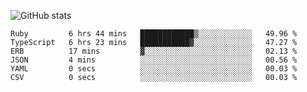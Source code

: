![GitHub stats](https://github-readme-stats.vercel.app/api?username=ksk001100&show_icons=true&theme=tokyonight)

<!--START_SECTION:waka-->

```text
Ruby         6 hrs 44 mins   ████████████▒░░░░░░░░░░░░   49.96 %
TypeScript   6 hrs 23 mins   ███████████▓░░░░░░░░░░░░░   47.27 %
ERB          17 mins         ▓░░░░░░░░░░░░░░░░░░░░░░░░   02.13 %
JSON         4 mins          ░░░░░░░░░░░░░░░░░░░░░░░░░   00.56 %
YAML         0 secs          ░░░░░░░░░░░░░░░░░░░░░░░░░   00.03 %
CSV          0 secs          ░░░░░░░░░░░░░░░░░░░░░░░░░   00.03 %
```

<!--END_SECTION:waka-->
